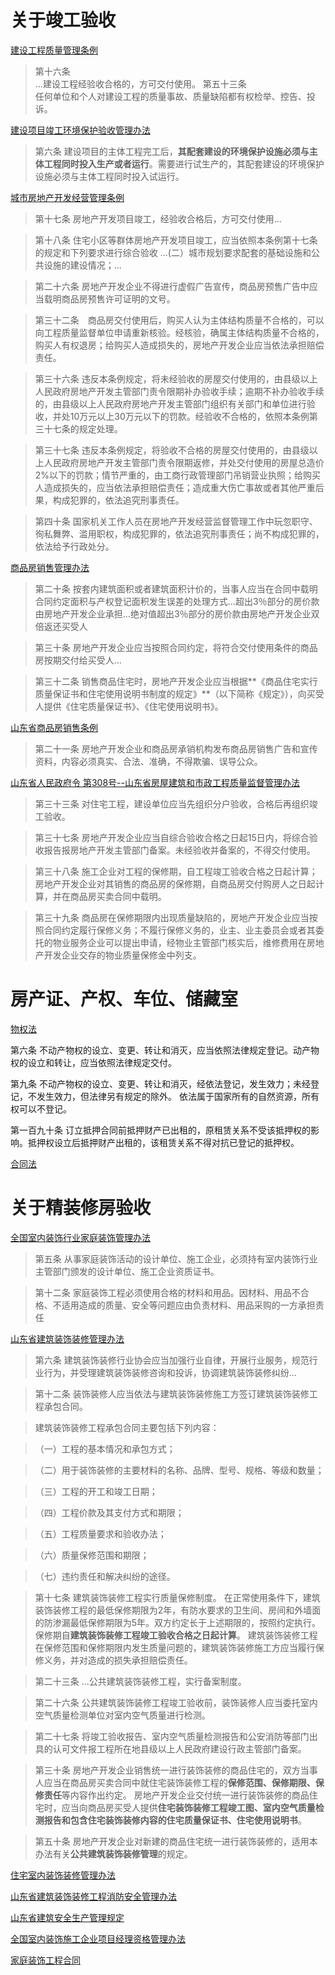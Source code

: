 # 关于竣工验收 #

[建设工程质量管理条例](http://search.chinalaw.gov.cn/law/detailSearchOne?LawID=395998&Query=%E7%AB%A3%E5%B7%A5%E9%AA%8C%E6%94%B6&IsExact=&PageIndex=6)

> 第十六条  	
> ...建设工程经验收合格的，方可交付使用。
> 第五十三条  	
> 任何单位和个人对建设工程的质量事故、质量缺陷都有权检举、控告、投诉。

[建设项目竣工环境保护验收管理办法](http://search.chinalaw.gov.cn/law/detailSearchOne?LawID=363972&Query=%E7%AB%A3%E5%B7%A5%E9%AA%8C%E6%94%B6&IsExact=&PageIndex=1)

> 第六条 建设项目的主体工程完工后，**其配套建设的环境保护设施必须与主体工程同时投入生产或者运行**。需要进行试生产的，其配套建设的环境保护设施必须与主体工程同时投入试运行。

[城市房地产开发经营管理条例](http://search.chinalaw.gov.cn/law/detailSearchOne?LawID=334388&Query=%E6%88%BF%E5%9C%B0%E4%BA%A7&IsExact=&PageIndex=2)

> 第十七条 房地产开发项目竣工，经验收合格后，方可交付使用...

> 第十八条 住宅小区等群体房地产开发项目竣工，应当依照本条例第十七条的规定和下列要求进行综合验收
> ...(二）城市规划要求配套的基础设施和公共设施的建设情况；...

> 第二十六条 房地产开发企业不得进行虚假广告宣传，商品房预售广告中应当载明商品房预售许可证明的文号。

> 第三十二条　商品房交付使用后，购买人认为主体结构质量不合格的，可以向工程质量监督单位申请重新核验。经核验，确属主体结构质量不合格的，购买人有权退房；给购买人造成损失的，房地产开发企业应当依法承担赔偿责任。

> 第三十六条 违反本条例规定，将未经验收的房屋交付使用的，由县级以上人民政府房地产开发主管部门责令限期补办验收手续；逾期不补办验收手续的，由县级以上人民政府房地产开发主管部门组织有关部门和单位进行验收，并处10万元以上30万元以下的罚款。经验收不合格的，依照本条例第三十七条的规定处理。

> 第三十七条 违反本条例规定，将验收不合格的房屋交付使用的，由县级以上人民政府房地产开发主管部门责令限期返修，并处交付使用的房屋总造价2%以下的罚款；情节严重的，由工商行政管理部门吊销营业执照；给购买人造成损失的，应当依法承担赔偿责任；造成重大伤亡事故或者其他严重后果，构成犯罪的，依法追究刑事责任。

> 第四十条 国家机关工作人员在房地产开发经营监督管理工作中玩忽职守、徇私舞弊、滥用职权，构成犯罪的，依法追究刑事责任；尚不构成犯罪的，依法给予行政处分。

[商品房销售管理办法](http://search.chinalaw.gov.cn/law/searchTitleDetail?LawID=364789&Query=%E5%95%86%E5%93%81%E6%88%BF&IsExact=&PageIndex=2)

> 第二十条 按套内建筑面积或者建筑面积计价的，当事人应当在合同中载明合同约定面积与产权登记面积发生误差的处理方式...超出3％部分的房价款由房地产开发企业承担...绝对值超出3％部分的房价款由房地产开发企业双倍返还买受人

> 第三十条 房地产开发企业应当按照合同约定，将符合交付使用条件的商品房按期交付给买受人...

> 第三十二条 销售商品住宅时，房地产开发企业应当根据**《商品住宅实行质量保证书和住宅使用说明书制度的规定》**（以下简称《规定》），向买受人提供《住宅质量保证书》、《住宅使用说明书》。

[山东省商品房销售条例](http://search.chinalaw.gov.cn/law/searchTitleDetail?LawID=351189&Query=%E5%95%86%E5%93%81%E6%88%BF&IsExact=)

> 第二十一条 房地产开发企业和商品房承销机构发布商品房销售广告和宣传资料，内容必须真实、合法、准确，不得欺骗、误导公众。

[山东省人民政府令 第308号--山东省房屋建筑和市政工程质量监督管理办法](http://www.shandong.gov.cn/art/2017/6/19/art_2661_200011.html)

> 第三十三条  对住宅工程，建设单位应当先组织分户验收，合格后再组织竣工验收。

> 第三十七条  房地产开发企业应当自综合验收合格之日起15日内，将综合验收报告报房地产开发主管部门备案。未经验收并备案的，不得交付使用。

> 第三十八条 施工企业对工程的保修期，自工程竣工验收合格之日起计算；房地产开发企业对其销售的商品房的保修期，自商品房交付购房人之日起计算，并在商品房买卖合同中载明。

> 第三十九条 商品房在保修期限内出现质量缺陷的，房地产开发企业应当按照合同约定履行保修义务；不履行保修义务的，业主、业主委员会或者其委托的物业服务企业可以提出申请，经物业主管部门核实后，维修费用在房地产开发企业交存的物业质量保修金中列支。

# 房产证、产权、车位、储藏室 #

[物权法](http://search.chinalaw.gov.cn/law/searchTitleDetail?LawID=332972&Query=%E7%89%A9%E6%9D%83%E6%B3%95&IsExact=)

第六条 不动产物权的设立、变更、转让和消灭，应当依照法律规定登记。动产物权的设立和转让，应当依照法律规定交付。

第九条 不动产物权的设立、变更、转让和消灭，经依法登记，发生效力；未经登记，不发生效力，但法律另有规定的除外。
依法属于国家所有的自然资源，所有权可以不登记。

第一百九十条 订立抵押合同前抵押财产已出租的，原租赁关系不受该抵押权的影响。抵押权设立后抵押财产出租的，该租赁关系不得对抗已登记的抵押权。

[合同法](http://search.chinalaw.gov.cn/law/searchTitleDetail?LawID=332816&Query=%E5%90%88%E5%90%8C%E6%B3%95&IsExact=&PageIndex=22)



# 关于精装修房验收 #

[全国室内装饰行业家庭装饰管理办法](http://search.chinalaw.gov.cn/law/detailSearchOne?LawID=362457&Query=%E5%85%A8%E5%9B%BD%E5%AE%A4%E5%86%85%E8%A3%85&IsExact=)

> 第五条 从事家庭装饰活动的设计单位、施工企业，必须持有室内装饰行业主管部门颁发的设计单位、施工企业资质证书。

> 第十二条 家庭装饰工程必须使用合格的材料和用品。因材料、用品不合格、不适用造成的质量、安全等问题应由负责材料、用品采购的一方承担责任

[山东省建筑装饰装修管理办法](http://search.chinalaw.gov.cn/law/detailSearchOne?LawID=389535&Query=%E8%A3%85%E4%BF%AE&IsExact=&PageIndex=2)

> 第六条 建筑装饰装修行业协会应当加强行业自律，开展行业服务，规范行业行为，并受理建筑装饰装修咨询和投诉，协调建筑装饰装修纠纷...

> 第十二条 装饰装修人应当依法与建筑装饰装修施工方签订建筑装饰装修工程承包合同。

> 建筑装饰装修工程承包合同主要包括下列内容：

> （一）工程的基本情况和承包方式；

> （二）用于装饰装修的主要材料的名称、品牌、型号、规格、等级和数量；

> （三）工程的开工和竣工日期；

> （四）工程价款及其支付方式和期限；

> （五）工程质量要求和验收办法；

> （六）质量保修范围和期限；

> （七）违约责任和解决纠纷的途径。

> 第十七条 建筑装饰装修工程实行质量保修制度。
> 在正常使用条件下，建筑装饰装修工程的最低保修期限为2年，有防水要求的卫生间、房间和外墙面的防渗漏最低保修期限为5年。双方约定长于上述期限的，按照约定执行。
> 保修期自**建筑装饰装修工程竣工验收合格之日起计算**。
> 建筑装饰装修工程在保修范围和保修期限内发生质量问题的，建筑装饰装修施工方应当履行保修义务，并对造成的损失承担赔偿责任。

> 第二十三条 ...公共建筑装饰装修工程，实行备案制度。

> 第二十六条 公共建筑装饰装修工程竣工验收前，装饰装修人应当委托室内空气质量检测单位对室内空气质量进行检测。

> 第二十七条 将竣工验收报告、室内空气质量检测报告和公安消防等部门出具的认可文件报工程所在地县级以上人民政府建设行政主管部门备案。

> 第三十条 房地产开发企业销售统一进行装饰装修的商品住宅的，双方当事人应当在商品房买卖合同中就住宅装饰装修工程的**保修范围、保修期限、保修责任**等内容作出约定。 房地产开发企业交付统一进行装饰装修的商品住宅时，应当向商品房买受人提供**住宅装饰装修工程竣工图、室内空气质量检测报告和包含住宅装饰装修内容的住宅质量保证书、住宅使用说明书**。

> 第五十条 房地产开发企业对新建的商品住宅统一进行装饰装修的，适用本办法有关**公共建筑装饰装修管理**的规定。


[住宅室内装饰装修管理办法](http://search.chinalaw.gov.cn/law/detailSearchOne?LawID=365534&Query=%E8%A3%85%E4%BF%AE&IsExact=)

[山东省建筑装饰装修工程消防安全管理办法](http://search.chinalaw.gov.cn/law/detailSearchOne?LawID=387002&Query=%E8%A3%85%E4%BF%AE&IsExact=)

[山东省建筑安全生产管理规定](http://search.chinalaw.gov.cn/law/detailSearchOne?LawID=388636&Query=%E5%BB%BA%E7%AD%91%E8%A3%85%E9%A5%B0%E8%A3%85%E4%BF%AE%E7%AE%A1%E7%90%86%E8%A7%84%E5%AE%9A&IsExact=)

[全国室内装饰施工企业项目经理资格管理办法](http://search.chinalaw.gov.cn/law/detailSearchOne?LawID=364010&Query=%E8%A3%85%E9%A5%B0&IsExact=)

[家庭装饰工程合同](http://search.chinalaw.gov.cn/law/detailSearchOne?LawID=362445&Query=%E8%A3%85%E9%A5%B0&IsExact=)